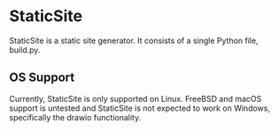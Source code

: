 # StaticSite
StaticSite is a static site generator. It consists of a single Python file, build.py.

## OS Support
Currently, StaticSite is only supported on Linux. FreeBSD and macOS support is untested and StaticSite is not expected to work on Windows, specifically the drawio functionality.
